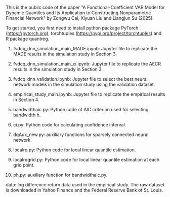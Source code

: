 This is the public code of the paper "A Functional-Coefficient VAR Model for Dynamic Quantiles and Its Application to Constructing Nonparametric Financial Network" by Zongwu Cai, Xiyuan Liu and Liangjun Su (2025).

To get started, you first need to install python package PyTorch (https://pytorch.org), torchtuples (https://pypi.org/project/torchtuples) and R package quantreg. 

1. fvdcq_dnn_simulation_main_MADE.ipynb: Jupyter file to replicate the MADE results in the simulation study in Section 3.

2. fvdcq_dnn_simulation_main_ci.ipynb: Jupyter file to replicate the AECR results in the simulation study in Section 3.

3. fvdcq_dnn_validation.ipynb: Jupyter file to select the best neural network models in the simulation study using the validation dataset.
   
4. empirical_study_main.ipynb: Jupyter file to replicate the empirical results in Section 4.

5. bandwidthaic.py: Python code of AIC criterion used for selecting bandwidth h.

6. ci.py: Python code for calculating confidence interval.

7. dqAux_new.py: auxiliary functions for sparsely connected neural network.

8. localrq.py: Python code for local linear quantile estimation.

9. localrqgrid.py: Python code for local linear quantile estimation at each grid point.

10. ph.py: auxiliary function for bandwidthaic.py.

data: log difference return data used in the empirical study. The raw dataset is downloaded in Yahoo Finance and the Federal Reserve Bank of St. Louis.
